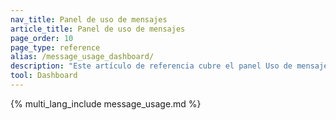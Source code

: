 ```yaml
---
nav_title: Panel de uso de mensajes
article_title: Panel de uso de mensajes
page_order: 10
page_type: reference
alias: /message_usage_dashboard/
description: "Este artículo de referencia cubre el panel Uso de mensajes, donde puedes ver información de autoservicio sobre tu uso de SMS, RCS y créditos de WhatsApp."
tool: Dashboard
---
```


{% multi_lang_include message_usage.md %}
